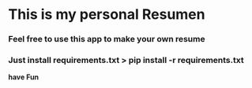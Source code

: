 # This is my personal Resumen

### Feel free to use this app to make your own resume

### Just install requirements.txt > pip install -r requirements.txt

**have Fun**